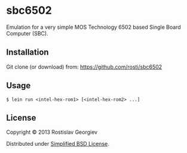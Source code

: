 # sbc6502

Emulation for a very simple MOS Technology 6502 based Single Board Computer (SBC).

## Installation

Git clone (or download) from: https://github.com/rosti/sbc6502

## Usage

    $ lein run <intel-hex-rom1> [<intel-hex-rom2> ...]

## License

Copyright © 2013 Rostislav Georgiev

Distributed under [Simplified BSD License](http://opensource.org/licenses/BSD-2-Clause).
